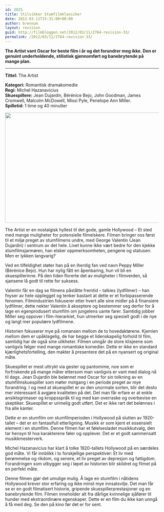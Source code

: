 ```yaml
---
id: 2825
title: Stilsikker Stumfilmklassiker
date: 2012-03-11T15:31:00+00:00
author: brennum
layout: revision
guid: http://filmbloggen.net/2012/03/11/2764-revision-33/
permalink: /2012/03/11/2764-revision-33/
---
```

**The Artist vant Oscar for beste film i år og det forundrer meg ikke. Den er genuint underholdende, stilistisk gjennomført og banebrytende på mange plan.**  
****

**<!--more-->Tittel:** The Artist

  
**Kategori:** Romantisk dramakomedie  
**Regi:** Michel Hazanavicius  
**Skuespillere:** Jean Dujardin, Bérénice Bejo, John Goodman, James Cromwell, Malcolm McDowell, Missi Pyle, Penelope Ann Miller.  
**Spilletid:** 1 time og 40 minutter

<a href="http://filmbloggen.net/?attachment_id=2784" rel="attachment wp-att-2784"><img class="alignnone size-large wp-image-2784" src="http://filmbloggen.net/wp-content/uploads//2012/03/the_artist_3-620x360.jpg" alt="" width="620" height="360" /></a>

The Artist er en nostalgisk hyllest til det gode, gamle Hollywood &#8211; Et sted med mange muligheter for potensielle filmelskere. Filmen bringer oss først til et miljø preget av stumfilmens undre, med George Valentin (Jean Dujardin) i sentrum av det hele. Livet kunne ikke vært bedre for den kjekke stumfilmsjarmøren, han elsker oppmerksomheten, pengene og statusen. Men er lykken langvarig?

Ved en tilfeldighet støter han på en iherdig fan ved navn Peppy Miller (Bérénice Bejo). Hun har nylig fått en åpenbaring, hun vil bli en skuespillerinne. På den tiden florerte det av muligheter i filmverden, så sjansene lå godt til rette for suksess.

Valentin får en dag se filmens påståtte fremtid &#8211; talkies (lydfilmer) &#8211; han fnyser av hele opplegget og tenker bastant at dette er et forbipasserende fenomen. Filmindustrien fokuserer etter hvert alle sine midler på å finansiere lydfilmer, dette nekter Valentin å akseptere og bestemmer seg derfor for å lage en egenprodusert stumfilm om jungelens uante farer. Samtidig jobber Miller seg oppover i film-hierarkiet, hun utmerker seg spesielt godt i de nye og langt mer populære lydfilmene.

Historien fokuserer mye på romansen mellom de to hovedaktørene. Kjemien mellom dem er upåklagelig, de har begge et lidenskapelig forhold til film, samtidig har de også sine ulikheter. Filmen unngår de store klisjeene som vanligvis følger med mange romantiske komedier. Dette er ikke en standard kjærlighetsfortelling, den makter å presentere det på en nyansert og original måte.

Skuespillet er mest uttrykt via gester og pantomime, noe som er forfriskende på mange måter ettersom man vanligvis er vant med dialog nå til dags. Jean Dujardin ble belønnet med Oscar for sin tolkning av en stumfilmskuespiller som møter motgang i en periode preget av mye forandring. I og med at skuespillet er av den unormale sorten, blir det desto mer interessant å avgjøre kvaliteten på det. Det man får erfare er at enkle ansiktsgrimaser og kroppsspråk til og med kan overraske og overbevise en skeptiker. Skuespillet er urimelig godt utført. Det er ikke rart det belønnes i fra alle kanter.

Dette er en stumfilm om stumfilmperioden i Hollywood på slutten av 1920-tallet &#8211; det er en fantasifull etterligning. Musikk er som kjent et essensielt element i en stumfilm. Denne filmen har et følelsesladet musikkutvalg, den tar hensyn til hva karakterene føler og opplever. Det er et godt sammensatt musikkmesterverk.

Michel Hazanavicius har klart å tolke 1920-tallets Hollywood på en særdeles god måte. Vi får innblikk i to forskjellige perspektiver: Et liv med berømmelse og rikdom, og senere, et liv preget av depresjon og fattigdom. Forandringen som utbygger seg i løpet av historien blir skildret og filmet på en perfekt måte.

Denne filmen gjør det umulige mulig. Å lage en stumfilm i nåtidens Hollywood krever stor erfaring og ikke minst mye innsatsvilje. Det man får se er en godt filmatisert historie, gripende skuespillerprestasjoner og en banebrytende film. Filmen inneholder alt fra dårlige kvinnelige sjåfører til hunder med ekstraordinære egenskaper. Dette er en film du ikke kan unngå å få med deg. Se den på kino før det er for sent.